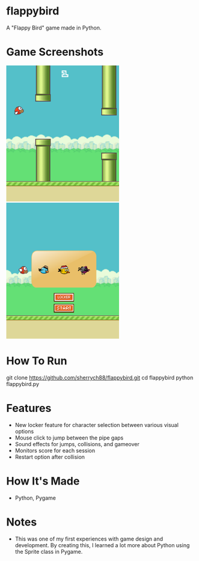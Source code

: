 # flappybird
A "Flappy Bird" game made in Python.
# Game Screenshots
![](https://github.com/sherrych88/flappybird/blob/main/gamescreenshot.png?raw=true)
![](https://github.com/sherrych88/flappybird/blob/main/lockerscreenshot.png?raw=true)
# How To Run
git clone https://github.com/sherrych88/flappybird.git
cd flappybird
python flappybird.py
# Features
- New locker feature for character selection between various visual options
- Mouse click to jump between the pipe gaps
- Sound effects for jumps, collisions, and gameover
- Monitors score for each session
- Restart option after collision
# How It's Made
- Python, Pygame
# Notes
- This was one of my first experiences with game design and development. By creating this, I learned a lot more about Python using the Sprite class in Pygame.




